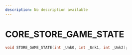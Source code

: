 ```yaml
---
description: No description available 
---
```


# CORE\_STORE_GAME_STATE

```cpp
void STORE_GAME_STATE(int _Unk0, int _Unk1, int _Unk2);
```